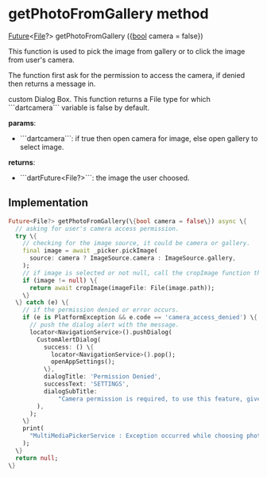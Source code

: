 


# getPhotoFromGallery method








[Future](https://api.flutter.dev/flutter/dart-async/Future-class.html)&lt;[File](https://api.flutter.dev/flutter/dart-io/File-class.html)?> getPhotoFromGallery
(\{[bool](https://api.flutter.dev/flutter/dart-core/bool-class.html) camera = false\})





<p>This function is used to pick the image from gallery or to click the image from user's camera.</p>
<p>The function first ask for the permission to access the camera, if denied then returns a message in.</p>
<p>custom Dialog Box. This function returns a File type for which ```dartcamera``` variable is false by default.</p>
<p><strong>params</strong>:</p>
<ul>
<li>```dartcamera```: if true then open camera for image, else open gallery to select image.</li>
</ul>
<p><strong>returns</strong>:</p>
<ul>
<li>```dartFuture&lt;File?&gt;```: the image the user choosed.</li>
</ul>



## Implementation

```dart
Future<File?> getPhotoFromGallery(\{bool camera = false\}) async \{
  // asking for user's camera access permission.
  try \{
    // checking for the image source, it could be camera or gallery.
    final image = await _picker.pickImage(
      source: camera ? ImageSource.camera : ImageSource.gallery,
    );
    // if image is selected or not null, call the cropImage function that provide service to crop the selected image.
    if (image != null) \{
      return await cropImage(imageFile: File(image.path));
    \}
  \} catch (e) \{
    // if the permission denied or error occurs.
    if (e is PlatformException && e.code == 'camera_access_denied') \{
      // push the dialog alert with the message.
      locator<NavigationService>().pushDialog(
        CustomAlertDialog(
          success: () \{
            locator<NavigationService>().pop();
            openAppSettings();
          \},
          dialogTitle: 'Permission Denied',
          successText: 'SETTINGS',
          dialogSubTitle:
              "Camera permission is required, to use this feature, give permission from app settings",
        ),
      );
    \}
    print(
      "MultiMediaPickerService : Exception occurred while choosing photo from the gallery $e",
    );
  \}
  return null;
\}
```







